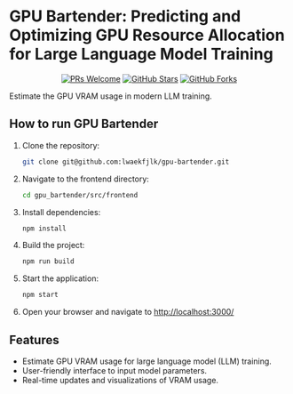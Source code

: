 # GPU Bartender: Predicting and Optimizing GPU Resource Allocation for Large Language Model Training

<p align="center">
  <a href="https://github.com/Carolzhangzz/frontendiffusion/pulls"><img src="https://img.shields.io/badge/PRs-welcome-brightgreen.svg" alt="PRs Welcome"></a>
  <a href="https://github.com/Carolzhangzz/FD/stargazers"><img src="https://img.shields.io/github/stars/lwaekfjlk/gpu-bartender" alt="GitHub Stars"></a>
  <a href="https://github.com/Carolzhangzz/FD/fork"><img src="https://img.shields.io/github/forks/lwaekfjlk/gpu-bartender" alt="GitHub Forks"></a>
</p>

Estimate the GPU VRAM usage in modern LLM training.

## How to run GPU Bartender

1. Clone the repository:

    ```bash
    git clone git@github.com:lwaekfjlk/gpu-bartender.git
    ```

2. Navigate to the frontend directory:

    ```bash
    cd gpu_bartender/src/frontend
    ```

3. Install dependencies:

    ```bash
    npm install
    ```

4. Build the project:

    ```bash
    npm run build
    ```

5. Start the application:

    ```bash
    npm start
    ```

6. Open your browser and navigate to [http://localhost:3000/](http://localhost:3000/)

## Features

- Estimate GPU VRAM usage for large language model (LLM) training.
- User-friendly interface to input model parameters.
- Real-time updates and visualizations of VRAM usage.
